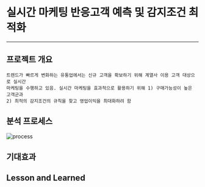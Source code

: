 # 실시간 마케팅 반응고객 예측 및 감지조건 최적화
----

## 프로젝트 개요
```
트렌드가 빠르게 변화하는 유통업에서는 신규 고객을 확보하기 위해 계열사 이용 고객 대상으로 실시간  
마케팅을 수행하고 있음. 실시간 마케팅을 효과적으로 활용하기 위해 1) 구매가능성이 높은 고객군과  
2) 최적의 감지조건의 규칙을 찾고 영업이익을 최대화하려 함 
```
## 분석 프로세스
![process](https://github.com/DAjihwanPark/portfolio/assets/86225717/5983e105-8b75-464c-871c-773706870ec4)
## 기대효과

## Lesson and Learned

